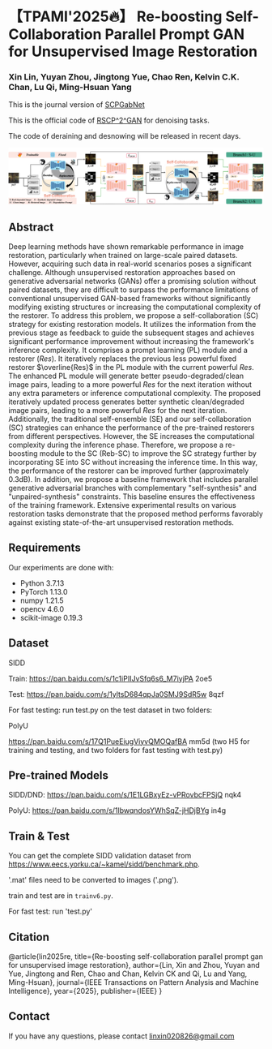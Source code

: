 # 【TPAMI'2025🔥】 Re-boosting Self-Collaboration Parallel Prompt GAN for Unsupervised Image Restoration

### Xin Lin, Yuyan Zhou, Jingtong Yue, Chao Ren, Kelvin C.K. Chan, Lu Qi, Ming-Hsuan Yang

This is the journal version of [SCPGabNet](https://openaccess.thecvf.com/content/ICCV2023/papers/Lin_Unsupervised_Image_Denoising_in_Real-World_Scenarios_via_Self-Collaboration_Parallel_Generative_ICCV_2023_paper.pdf)

This is the official code of [RSCP^2^GAN](https://arxiv.org/pdf/2408.09241) for denoising tasks.

The code of deraining and desnowing will be released in recent days.

![main_fig](./kuangjia_6.png)


## Abstract
Deep learning methods have shown remarkable performance in image restoration, particularly when trained on large-scale paired datasets. However, acquiring such data in real-world scenarios poses a significant challenge. Although unsupervised restoration approaches based on generative adversarial networks (GANs) offer a promising solution without paired datasets, they are difficult to surpass the performance limitations of conventional unsupervised GAN-based frameworks without significantly modifying existing structures or increasing the computational complexity of the restorer. To address this problem, we propose a self-collaboration (SC) strategy for existing restoration models. It utilizes the information from the previous stage as feedback to guide the subsequent stages and achieves significant performance improvement without increasing the framework's inference complexity. It comprises a prompt learning (PL) module and a restorer ($Res$). It iteratively replaces the previous less powerful fixed restorer $\overline{Res}$ in the PL module with the current powerful $Res$. The enhanced PL module will generate better pseudo-degraded/clean image pairs, leading to a more powerful $Res$ for the next iteration without any extra parameters or inference computational complexity. The proposed iteratively updated process generates better synthetic clean/degraded image pairs, leading to a more powerful $Res$ for the next iteration. Additionally, the traditional self-ensemble (SE) and our self-collaboration (SC) strategies can enhance the performance of the pre-trained restorers from different perspectives. However, the SE increases the computational complexity during the inference phase. Therefore, we propose a re-boosting module to the SC (Reb-SC) to improve the SC strategy further by incorporating SE into SC without increasing the inference time. In this way, the performance of the restorer can be improved further (approximately 0.3dB). In addition, we propose a baseline framework that includes parallel generative adversarial branches with complementary "self-synthesis" and "unpaired-synthesis" constraints. This baseline ensures the effectiveness of the training framework. Extensive experimental results on various restoration tasks demonstrate that the proposed method performs favorably against existing state-of-the-art unsupervised restoration methods.

## Requirements
Our experiments are done with:

- Python 3.7.13
- PyTorch 1.13.0
- numpy 1.21.5
- opencv 4.6.0
- scikit-image 0.19.3

## Dataset

SIDD

Train: https://pan.baidu.com/s/1c1iPIIJvSfq6s6_M7iyjPA  2oe5 

Test: https://pan.baidu.com/s/1yltsD684qpJa0SMJ9SdR5w   8qzf 

For fast testing: run test.py on the test dataset in two folders:



PolyU

https://pan.baidu.com/s/17Q1PueEiugViyvQMOQafBA   mm5d (two H5 for training and testing, and two folders for fast testing with test.py)

## Pre-trained Models


SIDD/DND:  https://pan.baidu.com/s/1E1LGBxyEz-vPRovbcFPSjQ    nqk4

PolyU:  https://pan.baidu.com/s/1lbwqndosYWhSqZ-jHDjBYg  in4g 


## Train & Test
You can get the complete SIDD validation dataset from https://www.eecs.yorku.ca/~kamel/sidd/benchmark.php.

'.mat' files need to be converted to images ('.png'). 

train and test are in  `trainv6.py`.

For fast test: run 'test.py'

## Citation

@article{lin2025re,
  title={Re-boosting self-collaboration parallel prompt gan for unsupervised image restoration},
  author={Lin, Xin and Zhou, Yuyan and Yue, Jingtong and Ren, Chao and Chan, Kelvin CK and Qi, Lu and Yang, Ming-Hsuan},
  journal={IEEE Transactions on Pattern Analysis and Machine Intelligence},
  year={2025},
  publisher={IEEE}
}

## Contact
If you have any questions, please contact linxin020826@gmail.com
